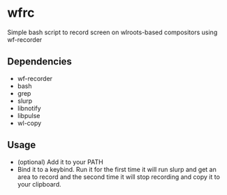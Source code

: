 # wfrc
Simple bash script to record screen on wlroots-based compositors using wf-recorder

## Dependencies

- wf-recorder
- bash
- grep
- slurp
- libnotify
- libpulse
- wl-copy

## Usage

- (optional) Add it to your PATH
- Bind it to a keybind. Run it for the first time it will run slurp and get an area to record and the second time it will stop recording and copy it to your clipboard.
